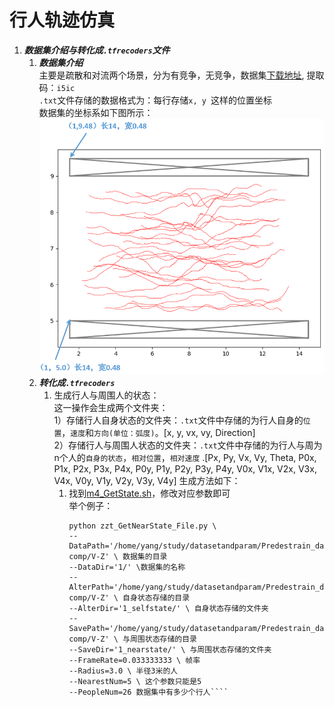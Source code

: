 # __行人轨迹仿真__
1. ***数据集介绍与转化成`.tfrecoders`文件***
    1. ***数据集介绍***  
    主要是疏散和对流两个场景，分为有竞争，无竞争，数据集[下载地址](https://pan.baidu.com/s/1CeBN5ZtGVWRH8BQeCqkvfg), 提取码：`i5ic`  
    `.txt`文件存储的数据格式为：每行存储````x, y ````这样的位置坐标  
    数据集的坐标系如下图所示：  
    ![image](https://github.com/yuhanM01/RL_Trajectors_Prediction/blob/master/image/%E5%9C%BA%E6%99%AF%E5%9B%BE.png)
    2. ***转化成`.tfrecoders`***  
        1. 生成行人与周围人的状态：  
            这一操作会生成两个文件夹：  
            1）存储行人自身状态的文件夹：`.txt`文件中存储的为行人自身的`位置`，`速度`和`方向(单位：弧度)`。[x, y, vx, vy, Direction]  
            2）存储行人与周围人状态的文件夹：`.txt`文件中存储的为行人与周为n个人的`自身的状态`，`相对位置`，`相对速度` .[Px, Py, Vx, Vy, Theta, P0x, P1x, P2x, P3x, P4x, P0y, P1y, P2y, P3y, P4y, V0x, V1x, V2x, V3x, V4x, V0y, V1y, V2y, V3y, V4y]
            生成方法如下：  
            1. 找到[m4_GetState.sh](https://github.com/yuhanM01/RL_Trajectors_Prediction/blob/master/m4_GetState.sh)，修改对应参数即可  
            举个例子： 
                ````
                python zzt_GetNearState_File.py \
                --DataPath='/home/yang/study/datasetandparam/Predestrain_dataset/non-comp/V-Z' \ 数据集的目录
                --DataDir='1/' \数据集的名称
                --AlterPath='/home/yang/study/datasetandparam/Predestrain_dataset/non-comp/V-Z' \ 自身状态存储的目录
                --AlterDir='1_selfstate/' \ 自身状态存储的文件夹
                --SavePath='/home/yang/study/datasetandparam/Predestrain_dataset/non-comp/V-Z' \ 与周围状态存储的目录
                --SaveDir='1_nearstate/' \ 与周围状态存储的文件夹
                --FrameRate=0.033333333 \ 帧率
                --Radius=3.0 \ 半径3米的人
                --NearestNum=5 \ 这个参数只能是5
                --PeopleNum=26 数据集中有多少个行人```` 
